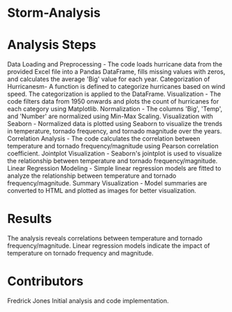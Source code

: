 # Storm-Analysis

# Analysis Steps

Data Loading and Preprocessing - The code loads hurricane data from the provided Excel file into a Pandas DataFrame, fills missing values with zeros, and calculates the average 'Big' value for each year.
Categorization of Hurricanesm- A function is defined to categorize hurricanes based on wind speed. The categorization is applied to the DataFrame.
Visualization - The code filters data from 1950 onwards and plots the count of hurricanes for each category using Matplotlib.
Normalization - The columns 'Big', 'Temp', and 'Number' are normalized using Min-Max Scaling.
Visualization with Seaborn - Normalized data is plotted using Seaborn to visualize the trends in temperature, tornado frequency, and tornado magnitude over the years.
Correlation Analysis - The code calculates the correlation between temperature and tornado frequency/magnitude using Pearson correlation coefficient.
Jointplot Visualization - Seaborn's jointplot is used to visualize the relationship between temperature and tornado frequency/magnitude.
Linear Regression Modeling - Simple linear regression models are fitted to analyze the relationship between temperature and tornado frequency/magnitude.
Summary Visualization - Model summaries are converted to HTML and plotted as images for better visualization.
# Results
The analysis reveals correlations between temperature and tornado frequency/magnitude.
Linear regression models indicate the impact of temperature on tornado frequency and magnitude.
# Contributors
Fredrick Jones 
Initial analysis and code implementation.
